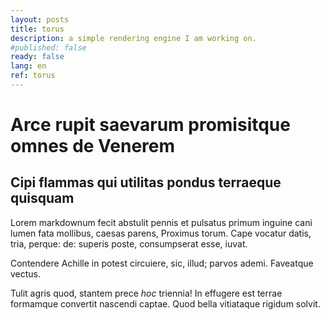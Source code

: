 ```yaml
---
layout: posts
title: torus
description: a simple rendering engine I am working on.
#published: false
ready: false
lang: en
ref: torus
---
```


# Arce rupit saevarum promisitque omnes de Venerem

## Cipi flammas qui utilitas pondus terraeque quisquam

Lorem markdownum fecit abstulit pennis et pulsatus primum inguine cani lumen
fata mollibus, caesas parens, Proximus torum. Cape vocatur datis, tria, perque:
de: superis poste, consumpserat esse, iuvat.

Contendere Achille in potest circuiere, sic, illud; parvos ademi. Faveatque
vectus.

Tulit agris quod, stantem prece *hoc* triennia! In effugere est terrae formamque
convertit nascendi captae. Quod bella vitiataque rigidum solvit.
